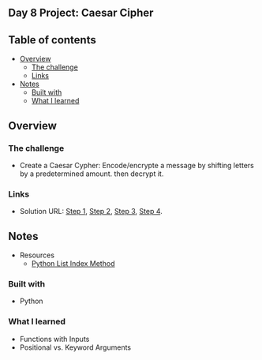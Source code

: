 ## Day 8 Project: Caesar Cipher

## Table of contents

- [Overview](#overview)
  - [The challenge](#the-challenge)
  - [Links](#links)
- [Notes](#notes)
  - [Built with](#built-with)
  - [What I learned](#what-i-learned)

## Overview

### The challenge

- Create a Caesar Cypher: Encode/encrypte a message by shifting letters by a predetermined amount.
then decrypt it. 

### Links

- Solution URL: [Step 1](https://replit.com/@appbrewery/caesar-cipher-1-end), [Step 2](https://replit.com/@appbrewery/caesar-cipher-2-end),
[Step 3](https://replit.com/@appbrewery/caesar-cipher-3-end),
[Step 4](https://replit.com/@appbrewery/caesar-cipher-4-end).

## Notes

- Resources
  - [Python List Index Method](https://www.w3schools.com/python/ref_list_index.asp)


### Built with

- Python

### What I learned
- Functions with Inputs
- Positional vs. Keyword Arguments 